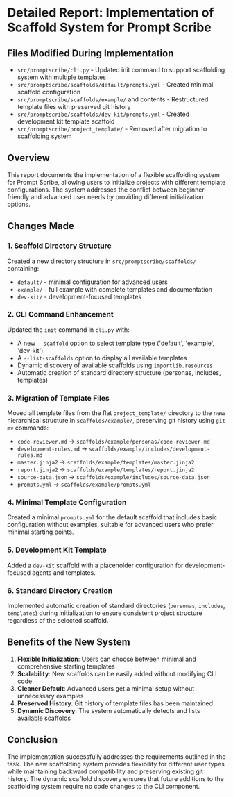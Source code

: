 # Detailed Report: Implementation of Scaffold System for Prompt Scribe

## Files Modified During Implementation

- `src/promptscribe/cli.py` - Updated init command to support scaffolding system with multiple templates
- `src/promptscribe/scaffolds/default/prompts.yml` - Created minimal scaffold configuration
- `src/promptscribe/scaffolds/example/` and contents - Restructured template files with preserved git history
- `src/promptscribe/scaffolds/dev-kit/prompts.yml` - Created development kit template scaffold
- `src/promptscribe/project_template/` - Removed after migration to scaffolding system

## Overview

This report documents the implementation of a flexible scaffolding system for Prompt Scribe, allowing users to initialize projects with different template configurations. The system addresses the conflict between beginner-friendly and advanced user needs by providing different initialization options.

## Changes Made

### 1. Scaffold Directory Structure
Created a new directory structure in `src/promptscribe/scaffolds/` containing:
- `default/` - minimal configuration for advanced users
- `example/` - full example with complete templates and documentation
- `dev-kit/` - development-focused templates

### 2. CLI Command Enhancement
Updated the `init` command in `cli.py` with:
- A new `--scaffold` option to select template type ('default', 'example', 'dev-kit')
- A `--list-scaffolds` option to display all available templates
- Dynamic discovery of available scaffolds using `importlib.resources`
- Automatic creation of standard directory structure (personas, includes, templates)

### 3. Migration of Template Files
Moved all template files from the flat `project_template/` directory to the new hierarchical structure in `scaffolds/example/`, preserving git history using `git mv` commands:
- `code-reviewer.md` → `scaffolds/example/personas/code-reviewer.md`
- `development-rules.md` → `scaffolds/example/includes/development-rules.md`
- `master.jinja2` → `scaffolds/example/templates/master.jinja2`
- `report.jinja2` → `scaffolds/example/templates/report.jinja2`
- `source-data.json` → `scaffolds/example/includes/source-data.json`
- `prompts.yml` → `scaffolds/example/prompts.yml`

### 4. Minimal Template Configuration
Created a minimal `prompts.yml` for the default scaffold that includes basic configuration without examples, suitable for advanced users who prefer minimal starting points.

### 5. Development Kit Template
Added a `dev-kit` scaffold with a placeholder configuration for development-focused agents and templates.

### 6. Standard Directory Creation
Implemented automatic creation of standard directories (`personas`, `includes`, `templates`) during initialization to ensure consistent project structure regardless of the selected scaffold.

## Benefits of the New System

1. **Flexible Initialization**: Users can choose between minimal and comprehensive starting templates
2. **Scalability**: New scaffolds can be easily added without modifying CLI code
3. **Cleaner Default**: Advanced users get a minimal setup without unnecessary examples
4. **Preserved History**: Git history of template files has been maintained
5. **Dynamic Discovery**: The system automatically detects and lists available scaffolds

## Conclusion

The implementation successfully addresses the requirements outlined in the task. The new scaffolding system provides flexibility for different user types while maintaining backward compatibility and preserving existing git history. The dynamic scaffold discovery ensures that future additions to the scaffolding system require no code changes to the CLI component.